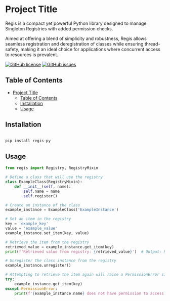 # Project Title

Regis is a compact yet powerful Python library designed to manage Singleton Registries with added permission checks.

Aimed at offering a blend of simplicity and robustness, Regis allows seamless registration and deregistration of classes while ensuring thread-safety, making it an ideal choice for applications where concurrent access to resources is prevalent.

[![GitHub license](https://img.shields.io/github/license/your-username/your-repo-name)](https://github.com/your-username/your-repo-name/blob/main/LICENSE)
[![GitHub issues](https://img.shields.io/github/issues/your-username/your-repo-name)](https://github.com/your-username/your-repo-name/issues)

## Table of Contents

- [Project Title](#project-title)
  - [Table of Contents](#table-of-contents)
  - [Installation](#installation)
  - [Usage](#usage)

## Installation
```sh

pip install regis-py

```


## Usage


```python
from regis import Registry, RegistryMixin

# Define a class that will use the registry
class ExampleClass(RegistryMixin):
    def __init__(self, name):
        self.name = name
        self.register()

# Create an instance of the class
example_instance = ExampleClass('ExampleInstance')

# Set an item in the registry
key = 'example_key'
value = 'example_value'
example_instance.set_item(key, value)

# Retrieve the item from the registry
retrieved_value = example_instance.get_item(key)
print(f'Retrieved value from registry: {retrieved_value}')  # Output: Retrieved value from registry: example_value

# Unregister the class instance from the registry
example_instance.unregister()

# Attempting to retrieve the item again will raise a PermissionError since the class instance is unregistered
try:
    example_instance.get_item(key)
except PermissionError:
    print(f'{example_instance.name} does not have permission to access the registry.')
```
